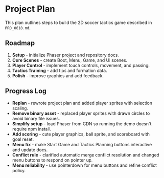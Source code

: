 # Project Plan

This plan outlines steps to build the 2D soccer tactics game described in `PRD_0618.md`.

## Roadmap
1. **Setup** - initialize Phaser project and repository docs.
2. **Core Scenes** - create Boot, Menu, Game, and UI scenes.
3. **Player Control** - implement touch controls, movement, and passing.
4. **Tactics Training** - add tips and formation data.
5. **Polish** - improve graphics and add feedback.

## Progress Log
- **Replan** - rewrote project plan and added player sprites with selection scaling.
- **Remove binary asset** - replaced player sprites with drawn circles to avoid binary file issues.
- **Simplify setup** - load Phaser from CDN so running the demo doesn't require npm install.
- **Add scoring** - cute player graphics, ball sprite, and scoreboard with goal reset.
- **Menu fix** - make Start Game and Tactics Planning buttons interactive and update docs.
- **Conflict rule** - clarified automatic merge conflict resolution and changed
  menu buttons to respond on pointer up.
- **Menu reliability** - use pointerdown for menu buttons and refine conflict policy.

